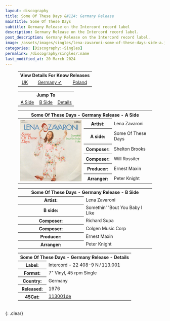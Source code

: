 ```yaml
---
layout: discography
title: Some Of These Days &#124; Germany Release
maintitle: Some Of These Days
subtitle: Germany Release on the Intercord record label
description: Germany Release on the Intercord record label.
post_description: Germany Release on the Intercord record label.
image: /assets/images/singles/lena-zavaroni-some-of-these-days-side-a.jpg
categories: [Discography:-Singles]
permalink: /discography/singles/:name
last_modified_at: 20 March 2024
---
```


<figure class="fig3">
<table style="text-align:center;">
<tr><th colspan="3">View Details For Know Releases</th></tr>
<tr><td><a href="/discography/singles/1976-03-26-some-of-these-days-uk">UK</a></td><td><a href="/discography/singles/1976-some-of-these-days-germany">Germany &#x2714;</a></td><td><a href="/discography/singles/1976-some-of-these-days-poland">Poland</a></td></tr>
</table>
</figure>

<figure class="fig3">
<table style="text-align:center;">
<tr><th colspan="3">Jump To</th></tr>
<tr><td style="width:33.33%;"><a href="#infobox1">A Side</a></td><td style="width:33.34%;"><a href="#infobox2">B Side</a></td><td style="width:33.33%;"><a href="#infobox3">Details</a></td></tr>
</table>
</figure>

<figure class="fig3">
<table>
<tr id="infobox1"><th colspan="3">Some Of These Days - Germany Release - A Side</th></tr>
<tr>
<th style="width:49%; vertical-align:top;" rowspan="7" class="top"><a href="/assets/images/singles/some-of-these-days/lena-zavaroni-some-of-these-days-germany-fs.jpg"><img src="/assets/images/singles/some-of-these-days/lena-zavaroni-some-of-these-days-germany-fs.jpg" class="full-width zoom-in" alt="Germany A-Side Label for the Single Some Of These Days BEEB 013" /></a></th>
</tr>
<tr><th style="width:15%;">Artist:</th><td>Lena Zavaroni</td></tr>
<tr><th>A side:</th><td>Some Of These Days</td></tr>
<tr><th>Composer:</th><td>Shelton Brooks</td></tr>
<tr><th>Composer:</th><td>Will Rossiter</td></tr>
<tr><th>Producer:</th><td>Ernest Maxin</td></tr>
<tr><th>Arranger:</th><td>Peter Knight</td></tr>
</table>
</figure>

<figure class="fig3">
<table>
<tr id="infobox2"><th colspan="3">Some Of These Days - Germany Release - B Side</th></tr>
<tr><th style="width:49%;">Artist:</th><td>Lena Zavaroni</td></tr>
<tr><th>B side:</th><td>Somethin' 'Bout You Baby I Like</td></tr>
<tr><th>Composer:</th><td>Richard Supa</td></tr>
<tr><th>Composer:</th><td>Colgen Music Corp</td></tr>
<tr><th>Producer:</th><td>Ernest Maxin</td></tr>
<tr><th>Arranger:</th><td>Peter Knight</td></tr>
</table>
</figure>

<figure class="fig3">
<table>
<tr id="infobox3"><th colspan="2">Some Of These Days - Germany Release - Details</th></tr>
<tr style="width:49%;"><th>Label:</th><td>Intercord - 22 408-9 N / 113.001</td></tr>
<tr><th>Format:</th><td>7" Vinyl, 45 rpm Single</td></tr>
<tr><th>Country:</th><td>Germany</td></tr>
<tr><th>Released:</th><td>1976</td></tr>
<tr><th>45Cat:</th><td><a class="external-link" href="https://www.45cat.com/record/113001de">113001de</a></td></tr>
</table>
</figure>

<br />{: .clear}


